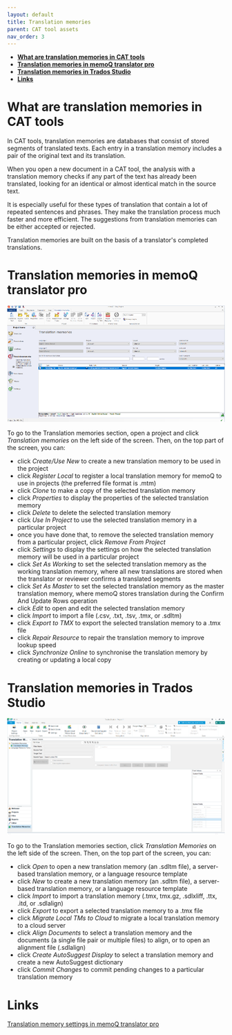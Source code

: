 ```yaml
---
layout: default
title: Translation memories
parent: CAT tool assets
nav_order: 3
---
```


- [**What are translation memories in CAT tools**](#what-are-translation-memories-in-cat-tools)
- [**Translation memories in memoQ translator pro**](#translation-memories-in-memoq-translator-pro)
- [**Translation memories in Trados Studio**](#translation-memories-in-trados-studio)
- [**Links**](#links)

# **What are translation memories in CAT tools**

In CAT tools, translation memories are databases that consist of stored segments of translated texts. Each entry in a translation memory includes a pair of the original text and its translation.

When you open a new document in a CAT tool, the analysis with a translation memory checks if any part of the text has already been translated, looking for an identical or almost identical match in the source text.

It is especially useful for these types of translation that contain a lot of repeated sentences and phrases. They make the translation process much faster and more efficient. The suggestions from translation memories can be either accepted or rejected.

Translation memories are built on the basis of a translator's completed translations.

# **Translation memories in memoQ translator pro**

![](../../assets/images/Picture28.png)

To go to the Translation memories section, open a project and click *Translation memories* on the left side of the screen. Then, on the top part of the screen, you can:

- click *Create/Use New* to create a new translation memory to be used in the project 
- click *Register Local* to register a local translation memory for memoQ to use in projects (the preferred file format is .mtm)
- click *Clone* to make a copy of the selected translation memory
- click *Properties* to display the properties of the selected translation memory
- click *Delete* to delete the selected translation memory
- click *Use In Project* to use the selected translation memory in a particular project
- once you have done that, to remove the selected translation memory from a particular project, click *Remove From Project*
- click *Settings* to display the settings on how the selected translation memory will be used in a particular project
- click *Set As Working* to set the selected translation memory as the working translation memory, where all new translations are stored when the translator or reviewer confirms a translated segments
- click *Set As Master* to set the selected translation memory as the master translation memory, where memoQ stores translation during the Confirm And Update Rows operation
- click *Edit* to open and edit the selected translation memory
- click *Import* to import a file (.csv, .txt, .tsv, .tmx, or .sdltm)
- click *Export to TMX* to export the selected translation memory to a .tmx file
- click *Repair Resource* to repair the translation memory to improve lookup speed
- click *Synchronize Online* to synchronise the translation memory by creating or updating a local copy


# **Translation memories in Trados Studio**

![](../../assets/images/Picture30.png)

To go to the Translation memories section, click *Translation Memories* on the left side of the screen. Then, on the top part of the screen, you can:

- click *Open* to open a new translation memory (an .sdltm file), a server-based translation memory, or a language resource template
- click *New* to create a new translation memory (an .sdltm file), a server-based translation memory, or a language resource template
- click *Import* to import a translation memory (.tmx, tmx.gz, .sdlxliff, .ttx, .itd, or .sdlalign)
- click *Export* to export a selected translation memory to a .tmx file
- click *Migrate Local TMs to Cloud* to migrate a local translation memory to a cloud server
- click *Align Documents* to select a translation memory and the documents (a single file pair or multiple files) to align, or to open an alignment file (.sdlalign)
- click *Create AutoSuggest Display* to select a translation memory and create a new AutoSuggest dictionary
- click *Commit Changes* to commit pending changes to a particular translation memory

# **Links**

[Translation memory settings in memoQ translator pro](https://docs.memoq.com/current/en/Things/things-tm-settings.html)
